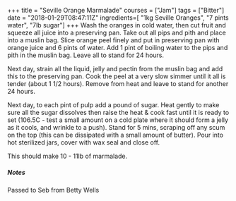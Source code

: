 +++
title = "Seville Orange Marmalade"
courses = ["Jam"]
tags = ["Bitter"]
date = "2018-01-29T08:47:11Z"
ingredients=[
	"1kg Seville Oranges", 
	"7 pints water",
	"7lb sugar"]
+++
Wash the oranges in cold water, then cut fruit and squeeze all juice into a preserving pan. Take out all pips and pith and place into a muslin bag. Slice orange peel finely and put in preserving pan with orange juice and 6 pints of water. Add 1 pint of boiling water to the pips and pith in the muslin bag. Leave all to stand for 24 hours.

Next day, strain all the liquid, jelly and pectin from the muslin bag and add this to the preserving pan. Cook the peel at a very slow simmer until it all is tender (about 1 1/2 hours). Remove from heat and leave to stand for another 24 hours.

Next day, to each pint of pulp add a pound of sugar. Heat gently to make sure all the sugar dissolves then raise the heat & cook fast until it is ready to set (106.5C - test a small amount on a cold plate where it should form a jelly as it cools, and wrinkle to a push). Stand for 5 mins, scraping off any scum on the top (this can be dissipated with a small amount of butter). Pour into hot sterilized jars, cover with wax seal and close off.

This should make 10 - 11lb of marmalade.

##### Notes

Passed to Seb from Betty Wells
